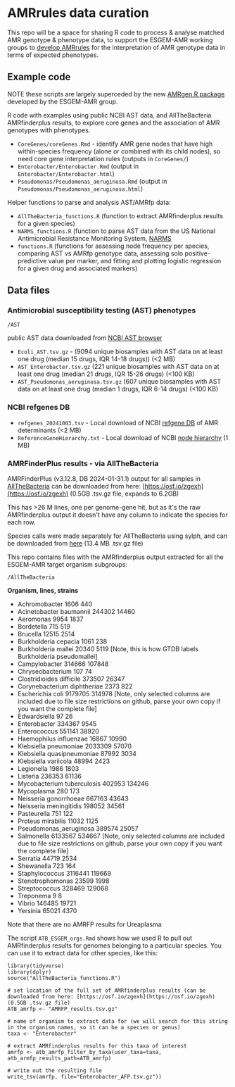 # AMRrules data curation

This repo will be a space for sharing R code to process & analyse matched AMR genotype & phenotype data, to support the ESGEM-AMR working groups to [develop AMRrules](https://github.com/interpretAMR/AMRrulesCuration) for the interpretation of AMR genotype data in terms of expected phenotypes.

## Example code

NOTE these scripts are largely superceded by the new [AMRgen R package](https://github.com/interpretAMR/AMRgen) developed by the ESGEM-AMR group.

R code with examples using public NCBI AST data, and AllTheBacteria AMRfinderplus results, to explore core genes and the association of AMR genotypes with phenotypes.

* `CoreGenes/coreGenes.Rmd` - identify AMR gene nodes that have high within-species frequency (alone or combined with its child nodes), so need core gene interpretation rules (outputs in `CoreGenes/`)
* `Enterobacter/Enterobacter.Rmd` (output in `Enterobacter/Enterobacter.html`)
* `Pseudomonas/Pseudomonas_aeruginosa.Rmd` (output in `Pseudomonas/Pseudomonas_aeruginosa.html`)

Helper functions to parse and analysis AST/AMRfp data:
* `AllTheBacteria_functions.R` (function to extract AMRfinderplus results for a given species)
* `NARMS_functions.R` (function to parse AST data from the US National Antimicrobial Resistance Monitoring System, [NARMS](https://www.fda.gov/animal-veterinary/national-antimicrobial-resistance-monitoring-system/narms-now-integrated-data)
* `functions.R` (functions for assessing node frequency per species, comparing AST vs AMRfp genotype data, assessing solo positive-predictive value per marker, and fitting and plotting logistic regression for a given drug and associated markers)

## Data files

### Antimicrobial susceptibility testing (AST) phenotypes

`/AST`

public AST data downloaded from [NCBI AST browser](https://www.ncbi.nlm.nih.gov/pathogens/ast#scientific_name:Escherichia%20coli)

* `Ecoli_AST.tsv.gz` -  (9094 unique biosamples with AST data on at least one drug (median 15 drugs, IQR 14-18 drugs)) (<2 MB)
* `AST_Enterobacter.tsv.gz` (221 unique biosamples with AST data on at least one drug (median 21 drugs, IQR 15-26 drugs) (<100 KB)
* `AST_Pseudomonas_aeruginosa.tsv.gz` (607 unique biosamples with AST data on at least one drug (median 1 drugs, IQR 6-14 drugs) (<100 KB)

### NCBI refgenes DB
* `refgenes_20241003.tsv` - Local download of NCBI [refgene DB](https://www.ncbi.nlm.nih.gov/pathogens/refgene/) of AMR determinants (<2 MB)
* `ReferenceGeneHierarchy.txt` - Local download of NCBI [node hierarchy](https://ftp.ncbi.nlm.nih.gov/pathogen/Antimicrobial_resistance/AMRFinderPlus/database/latest/ReferenceGeneHierarchy.txt) (1 MB)

### AMRFinderPlus results - via AllTheBacteria
AMRFinderPlus (v3.12.8, DB 2024-01-31.1) output for all samples in [AllTheBacteria](https://github.com/AllTheBacteria/AllTheBacteria/tree/main/reproducibility/All-samples/AMR/AMRFinderPlus) can be downloaded from here: [https://osf.io/zgexh](https://osf.io/zgexh) (0.5GB .tsv.gz file, expands to 6.2GB)

This has >26 M lines, one per genome-gene hit, but as it's the raw AMRfinderplus output it doesn't have any column to indicate the species for each row.

Species calls were made separately for AllTheBacteria using sylph, and can be downloaded from [here](https://ftp.ebi.ac.uk/pub/databases/AllTheBacteria/Releases/0.2/metadata/species_calls.tsv.gz) (13.4 MB .tsv.gz file)

This repo contains files with the AMRfinderplus output extracted for all the ESGEM-AMR target organism subgroups:

`/AllTheBacteria`

**Organism, lines, strains**
* Achromobacter 1606 440
* Acinetobacter baumannii 244302 14460
* Aeromonas 9954 1837
* Bordetella 715 519
* Brucella 12515 2514
* Burkholderia cepacia 1061 238
* Burkholderia mallei 20340 5119  [Note, this is how GTDB labels Burkholderia pseudomallei]
* Campylobacter 314666 107848
* Chryseobacterium 107 74
* Clostridioides difficile 373507 26347
* Corynebacterium diphtheriae 2373 822
* Escherichia coli 9179705 314978 [Note, only selected columns are included due to file size restrictions on github, parse your own copy if you want the complete file]
* Edwardsiella 97 26
* Enterobacter 334367 9545
* Enterococcus 551141 38920
* Haemophilus influenzae 16867 10990
* Klebsiella pneumoniae 2033309 57070
* Klebsiella quasipneumoniae 87992 3034
* Klebsiella variicola 48994 2423
* Legionella 1986 1803
* Listeria 236353 61136
* Mycobacterium tuberculosis 402953 134246
* Mycoplasma 280 173
* Neisseria gonorrhoeae 667163 43643
* Neisseria meningitidis 198052 34561
* Pasteurella 751 122
* Proteus mirabilis 11032 1125
* Pseudomonas_aeruginosa 389574 25057
* Salmonella 6133567 534667 [Note, only selected columns are included due to file size restrictions on github, parse your own copy if you want the complete file]
* Serratia 44719 2534
* Shewanella 723 164
* Staphylococcus 3116441 119669
* Stenotrophomonas 23599 1998
* Streptococcus 328469 129068
* Treponema 9 8
* Vibrio 146485 19721
* Yersinia 65021 4370

Note that there are no AMRFP results for Ureaplasma
  
The script `ATB_ESGEM_orgs.Rmd` shows how we used R to pull out AMRfinderplus results for genomes belonging to a particular species.
You can use it to extract data for other species, like this:

```
library(tidyverse)
library(dplyr)
source("AllTheBacteria_functions.R")

# set location of the full set of AMRfinderplus results (can be downloaded from here: [https://osf.io/zgexh](https://osf.io/zgexh) (0.5GB .tsv.gz file)
ATB_amrfp <- "AMRFP_results.tsv.gz" 

# name of organism to extract data for (we will search for this string in the organism names, so it can be a species or genus)
taxa <- "Enterobacter"

# extract AMRfinderplus results for this taxa of interest
amrfp <- atb_amrfp_filter_by_taxa(user_taxa=taxa, atb_armfp_results_path=ATB_amrfp)

# write out the resulting file
write_tsv(amrfp, file="Enterobacter_AFP.tsv.gz"))
```
